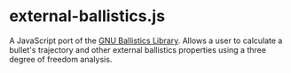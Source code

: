 # external-ballistics.js
A JavaScript port of the [GNU Ballistics Library](https://sourceforge.net/projects/ballisticslib/). 
Allows a user to calculate a bullet's trajectory and other external ballistics properties using a three degree of freedom analysis.

